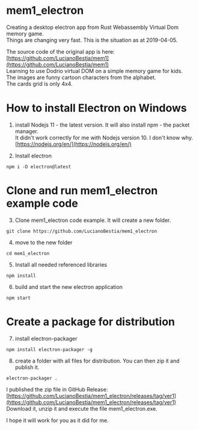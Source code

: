 # mem1_electron
Creating a desktop electron app from Rust Webassembly Virtual Dom memory game.  
Things are changing very fast. This is the situation as at 2019-04-05.  

The source code of the original app is here:  
[https://github.com/LucianoBestia/mem1](https://github.com/LucianoBestia/mem1)  
Learning to use Dodrio virtual DOM on a simple memory game for kids.  
The images are funny cartoon characters from the alphabet.  
The cards grid is only 4x4.  


# How to install Electron on Windows
1. install Nodejs 11 - the latest version. It will also install npm - the packet manager.   
It didn't work correctly for me with Nodejs version 10. I don't know why.    
[https://nodejs.org/en/](https://nodejs.org/en/)  

2. Install electron  
```
npm i -D electron@latest
```

# Clone and run mem1_electron example code
3. Clone mem1_electron code example. It will create a new folder.  
```
git clone https://github.com/LucianoBestia/mem1_electron
```
4. move to the new folder
```
cd mem1_electron
```
5. Install all needed referenced libraries  
```
npm install
```
6. build and start the new electron application  
```
npm start
```
# Create a package for distribution
7. install electron-packager
```
npm install electron-packager -g
```
8. create a folder with all files for distribution.
You can then zip it and publish it. 
```
electron-packager .
```

I published the zip file in GitHub Release:  
[https://github.com/LucianoBestia/mem1_electron/releases/tag/ver1](https://github.com/LucianoBestia/mem1_electron/releases/tag/ver1)  
Download it, unzip it and execute the file mem1_electron.exe.  


I hope it will work for you as it did for me.
